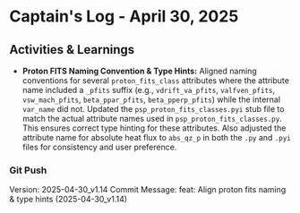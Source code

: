 # Captain's Log - April 30, 2025

## Activities & Learnings 

-   **Proton FITS Naming Convention & Type Hints:** Aligned naming conventions for several `proton_fits_class` attributes where the attribute name included a `_pfits` suffix (e.g., `vdrift_va_pfits`, `valfven_pfits`, `vsw_mach_pfits`, `beta_ppar_pfits`, `beta_pperp_pfits`) while the internal `var_name` did not. Updated the `psp_proton_fits_classes.pyi` stub file to match the actual attribute names used in `psp_proton_fits_classes.py`. This ensures correct type hinting for these attributes. Also adjusted the attribute name for absolute heat flux to `abs_qz_p` in both the `.py` and `.pyi` files for consistency and user preference. 

### Git Push ###
Version: 2025-04-30_v1.14
Commit Message: feat: Align proton fits naming & type hints (2025-04-30_v1.14) 